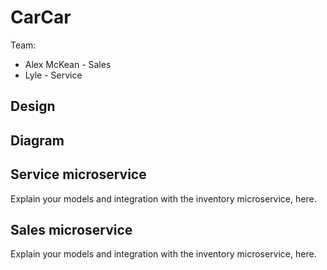 # CarCar

Team:

* Alex McKean - Sales
* Lyle - Service

## Design

## Diagram

## Service microservice

Explain your models and integration with the inventory
microservice, here.

## Sales microservice

Explain your models and integration with the inventory
microservice, here.
